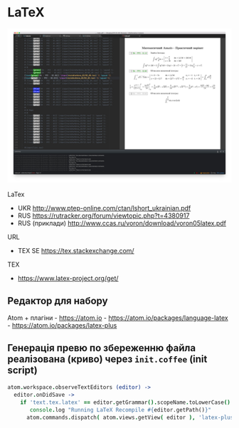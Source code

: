 # LaTeX

![](screen.jpg)

LaTex
 - UKR http://www.ptep-online.com/ctan/lshort_ukrainian.pdf
 - RUS https://rutracker.org/forum/viewtopic.php?t=4380917
 - RUS (приклади) http://www.ccas.ru/voron/download/voron05latex.pdf

URL
  - TEX SE https://tex.stackexchange.com/

TEX
  - https://www.latex-project.org/get/


## Редактор для набору

  Atom + плагіни
    - https://atom.io
    - https://atom.io/packages/language-latex
    - https://atom.io/packages/latex-plus


## Генерація превю по збереженню файла реалізована (криво) через `init.coffee` (init script)

```coffeescript
atom.workspace.observeTextEditors (editor) ->
  editor.onDidSave ->
    if 'text.tex.latex' == editor.getGrammar().scopeName.toLowerCase()
       console.log "Running LaTeX Recompile #{editor.getPath()}"
      atom.commands.dispatch( atom.views.getView( editor ), 'latex-plus:compile-and-sync' )
```
